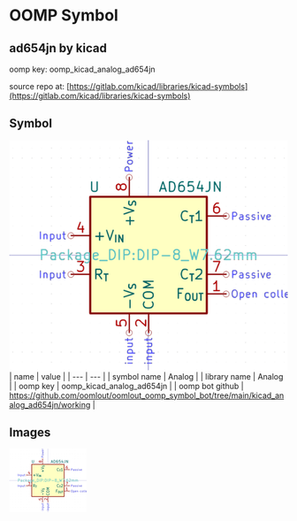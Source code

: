# OOMP Symbol  
## ad654jn  by kicad  
  
oomp key: oomp_kicad_analog_ad654jn  
  
source repo at: [https://gitlab.com/kicad/libraries/kicad-symbols](https://gitlab.com/kicad/libraries/kicad-symbols)  
## Symbol  
  
[![working.png](working_600.png)](working.png)  
| name | value | 
| --- | --- | 
| symbol name | Analog | 
| library name | Analog | 
| oomp key | oomp_kicad_analog_ad654jn | 
| oomp bot github | https://github.com/oomlout/oomlout_oomp_symbol_bot/tree/main/kicad_analog_ad654jn/working | 
## Images  
  
[![working.png](working_140.png)](working.png)  
